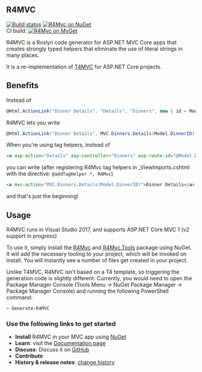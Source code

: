 ## R4MVC

[![Build status](https://ci.appveyor.com/api/projects/status/sw4jwy7gtedra5bv?svg=true)](https://ci.appveyor.com/project/T4MVC/r4mvc)
[![R4Mvc on NuGet](https://img.shields.io/nuget/v/R4Mvc.svg)](https://www.nuget.org/packages/R4Mvc)  
CI build: [![R4Mvc on MyGet](https://img.shields.io/myget/r4mvc/vpre/R4Mvc.svg)](https://github.com/T4MVC/R4MVC/wiki/CI-Builds)

R4MVC is a Roslyn code generator for ASP.NET MVC Core apps that creates strongly typed helpers that eliminate the use of literal strings in many places.  

It is a re-implementation of [T4MVC](https://github.com/T4MVC/T4MVC) for ASP.NET Core projects.

## Benefits

Instead of

````c#
@Html.ActionLink("Dinner Details", "Details", "Dinners", new { id = Model.DinnerID }, null)
````
R4MVC lets you write
````c#
@Html.ActionLink("Dinner Details", MVC.Dinners.Details(Model.DinnerID))
````

When you're using tag helpers, instead of
```html
<a asp-action="Details" asp-controller="Dinners" asp-route-id="@Model.DinnerID">Dinner Details</a>
```
you can write (after registering R4Mvc tag helpers in _ViewImports.cshtml with the directive: `@addTagHelper *, R4Mvc`)
```html
<a mvc-action="MVC.Dinners.Details(Model.DinnerID)">Dinner Details</a>
```

and that's just the beginning!

## Usage

R4MVC runs in Visual Studio 2017, and supports ASP.NET Core MVC 1 (v2 support in progress)

To use it, simply install the [R4Mvc](https://www.nuget.org/packages/r4mvc) and [R4Mvc.Tools](https://www.nuget.org/packages/r4mvc.tools) package using NuGet. It will add the necessary tooling to your project, which will be invoked on install. You will instantly see a number of files get created in your project.

Unlike T4MVC, R4MVC isn't based on a T4 template, so triggering the generation code is slightly different. Currently, you would need to open the Package Manager Console (Tools Menu -> NuGet Package Manager -> Package Manager Console) and running the following PowerShell command:

```powershell
> Generate-R4MVC
```

### Use the following links to get started

*   **Install** R4MVC in your MVC app using [NuGet](http://nuget.org)
*   **Learn**: visit the [Documentation page](https://github.com/T4MVC/R4MVC/wiki/Documentation)
*   **Discuss**: Discuss it on [GitHub](https://github.com/T4MVC/R4MVC/issues)
*   **Contribute**
*   **History &amp; release notes**: [change history](CHANGELOG.md)
